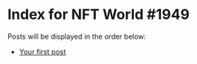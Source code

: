 # Index for NFT World #1949
Posts will be displayed in the order below:

- [Your first post](./001-first.md)

